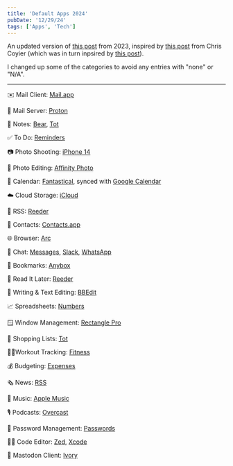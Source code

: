 ```yaml
---
title: 'Default Apps 2024'
pubDate: '12/29/24'
tags: ['Apps', 'Tech']
---
```


An updated version of [this post](/posts/2023/default-apps-2023) from 2023, inspired by [this post](https://chriscoyier.net/2023/11/25/default-apps-2023/) from Chris Coyier (which was in turn inpsired by [this post](https://mattcool.tech/posts/default-apps-2023)).

I changed up some of the categories to avoid any entries with "none" or "N/A".

---

✉️ Mail Client: [Mail.app](https://support.apple.com/guide/mail/welcome/mac)

📮 Mail Server: [Proton](https://proton.me/)

📓 Notes: [Bear](https://bear.app/), [Tot](https://tot.rocks/)

✅ To Do: [Reminders](https://support.apple.com/guide/reminders/welcome/mac)

📷 Photo Shooting: [iPhone 14](https://www.apple.com/shop/buy-iphone/iphone-14)

🎨 Photo Editing: [Affinity Photo](https://affinity.serif.com/en-us/photo/)

📆 Calendar: [Fantastical](https://flexibits.com/fantastical), synced with [Google Calendar](https://calendar.google.com)

☁️ Cloud Storage: [iCloud](https://www.icloud.com/)

📰 RSS: [Reeder](https://www.reederapp.com/)

📇 Contacts: [Contacts.app](https://support.apple.com/guide/contacts/welcome/mac)

🌐 Browser: [Arc](https://www.apple.com/safari/)

💬 Chat: [Messages](https://support.apple.com/guide/messages/welcome/mac), [Slack](https://slack.com/), [WhatsApp](https://www.whatsapp.com/)

🔖 Bookmarks: [Anybox](https://anybox.app/)

📑 Read It Later: [Reeder](https://www.reederapp.com/)

📝 Writing & Text Editing: [BBEdit](https://www.barebones.com/products/bbedit/index.html)

📈 Spreadsheets: [Numbers](https://www.apple.com/numbers/)

🪟 Window Management: [Rectangle Pro](https://rectangleapp.com/pro)

🛒 Shopping Lists: [Tot](https://tot.rocks/)

🏋️‍♀️Workout Tracking: [Fitness](https://apps.apple.com/us/app/fitness/id1208224953)

💰 Budgeting: [Expenses](https://getexpenses.app/)

🗞 News: [RSS](https://en.wikipedia.org/wiki/RSS)

🎵 Music: [Apple Music](https://www.apple.com/apple-music/)

🎙 Podcasts: [Overcast](https://overcast.fm/)

🔑 Password Management: [Passwords](https://support.apple.com/en-us/120758)

👨‍💻 Code Editor: [Zed](https://zed.dev/), [Xcode](https://developer.apple.com/xcode/)

🐘 Mastodon Client: [Ivory](https://tapbots.com/ivory/)
